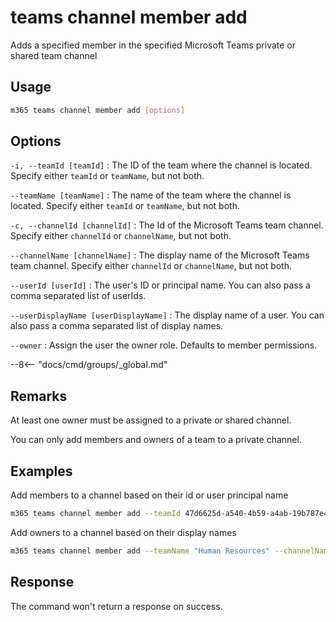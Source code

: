 # teams channel member add

Adds a specified member in the specified Microsoft Teams private or shared team channel

## Usage

```sh
m365 teams channel member add [options]
```

## Options

`-i, --teamId [teamId]`
: The ID of the team where the channel is located. Specify either `teamId` or `teamName`, but not both.

`--teamName [teamName]`
: The name of the team where the channel is located. Specify either `teamId` or `teamName`, but not both.

`-c, --channelId [channelId]`
: The Id of the Microsoft Teams team channel. Specify either `channelId` or `channelName`, but not both.

`--channelName [channelName]`
: The display name of the Microsoft Teams team channel. Specify either `channelId` or `channelName`, but not both.

`--userId [userId]`
: The user's ID or principal name. You can also pass a comma separated list of userIds.

`--userDisplayName [userDisplayName]`
: The display name of a user. You can also pass a comma separated list of display names.

`--owner`
: Assign the user the owner role. Defaults to member permissions.

--8<-- "docs/cmd/groups/_global.md"

## Remarks

At least one owner must be assigned to a private or shared channel.

You can only add members and owners of a team to a private channel.

## Examples

Add members to a channel based on their id or user principal name

```sh
m365 teams channel member add --teamId 47d6625d-a540-4b59-a4ab-19b787e40593 --channelId 19:586a8b9e36c4479bbbd378e439a96df2@thread.skype --userId "85a50aa1-e5b8-48ac-b8ce-8e338033c366,john.doe@contoso.com"
```

Add owners to a channel based on their display names

```sh
m365 teams channel member add --teamName "Human Resources" --channelName "Private Channel" --userDisplayName "Anne Matthews,John Doe" --owner
```

## Response

The command won't return a response on success.

